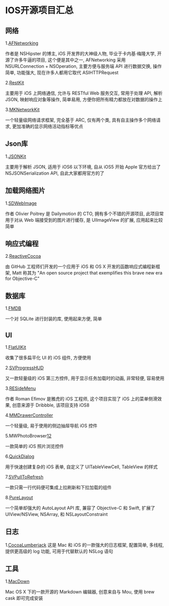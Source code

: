 # IOS开源项目汇总

## 网络

1.[AFNetworking][1]

作者是 NSHipster 的博主, iOS 开发界的大神级人物, 毕业于卡内基·梅隆大学, 开源了许多牛逼的项目, 这个便是其中之一, AFNetworking 采用 NSURLConnection + NSOperation, 主要方便与服务端 API 进行数据交换, 操作简单, 功能强大, 现在许多人都用它取代 ASIHTTPRequest

2.[RestKit][2]

主要用于 iOS 上网络通信, 允许与 RESTful Web 服务交互, 常用于处理 API, 解析 JSON, 映射响应对象等操作, 简单易用, 方便你把所有精力都放在对数据的操作上

3.[MKNetworkKit][17]

一个轻量级网络请求框架, 完全基于 ARC, 仅有两个类, 具有自主操作多个网络请求, 更加准确的显示网络活动指标等优点

## Json库

1.[JSONKit][3]

主要用于解析 JSON, 适用于 iOS6 以下环境, 自从 iOS5 开始 Apple 官方给出了 NSJSONSerialization API, 自此大家都用官方的了


##  加载网络图片

1.[SDWebImage][4]

作者 Olivier Poitrey 是 Dailymotion 的 CTO, 拥有多个不错的开源项目, 此项目常用于对从 Web 端接受到的图片进行缓存, 是 UIImageView 的扩展, 应用起来比较简单

## 响应式编程

2.[ReactiveCocoa][5]

由 GitHub 工程师们开发的一个应用于 iOS 和 OS X 开发的函数响应式编程新框架, Matt 称其为 "An open source project that exemplifies this brave new era for Objective-C"

## 数据库

1.[FMDB][6]

一个对 SQLite 进行封装的库, 使用起来方便, 简单

## UI

1.[FlatUIKit][7]

收集了很多扁平化 UI 的 iOS 组件, 方便使用

2.[SVProgressHUD][8]

又一款轻量级的 iOS 第三方控件, 用于显示任务加载时的动画, 非常轻便, 容易使用

3.[RESideMenu][10]

作者 Roman Efimov 是雅虎的 iOS 工程师, 这个项目实现了 iOS 上的菜单侧滑效果, 创意来源于 Dribbble, 该项目支持 iOS8

4.[MMDrawerController][11]

一个轻量级, 易于使用的侧边抽屉导航 iOS 控件

5.MWPhotoBrowser[12]

一款简单的 iOS 照片浏览控件

6.[QuickDialog][13]

用于快速创建复杂的 iOS 表单, 自定义了 UITableViewCell, TableView 的样式

7.[SVPullToRefresh][14]

一款只需一行代码便可集成上拉刷新和下拉加载的组件

8.[PureLayout][15]

一个简单却强大的 AutoLayout API 库, 兼容了 Objective-C 和 Swift, 扩展了 UIView/NSView, NSArray, 和 NSLayoutConstraint


## 日志

1.[CocoaLumberjack][9]
这是 Mac 和 iOS 的一款强大的日志框架, 配置简单, 多线程, 提供更高级的 log 功能, 可用于代替默认的 NSLog 语句



## 工具

1.[MacDown][16]

Mac OS X 下的一款开源的 Markdown 编辑器, 创意来自与 Mou, 使用 brew cask 即可完成安装

[1]: https://github.com/AFNetworking/AFNetworking
[2]: https://github.com/RestKit/RestKit
[3]: https://github.com/johnezang/JSONKit
[4]: https://github.com/rs/SDWebImage
[5]: https://github.com/ReactiveCocoa/ReactiveCocoa
[6]: https://github.com/ccgus/fmdb
[7]: https://github.com/Grouper/FlatUIKit
[8]: https://github.com/SVProgressHUD/SVProgressHUD
[9]: https://github.com/CocoaLumberjack/CocoaLumberjack
[10]: https://github.com/romaonthego/RESideMenu
[11]: https://github.com/mutualmobile/MMDrawerController
[12]: https://github.com/mwaterfall/MWPhotoBrowser
[13]: https://github.com/escoz/QuickDialog
[14]: https://github.com/samvermette/SVPullToRefresh
[15]: https://github.com/PureLayout/PureLayout
[16]: https://github.com/MacDownApp/macdown
[17]: https://github.com/MugunthKumar/MKNetworkKit






